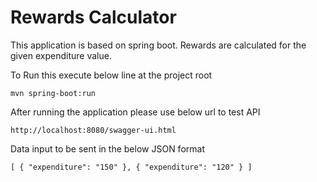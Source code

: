 # Rewards Calculator
This application is based on spring boot. Rewards are calculated for the given expenditure value.

To Run this execute below line at the project root

`mvn spring-boot:run`

After running the application please use below url to test API

`http://localhost:8080/swagger-ui.html`

Data input to be sent in the below JSON format

`[
 	{
 		"expenditure": "150"
 	},
 	{
 		"expenditure": "120"
 	}
 ]`
